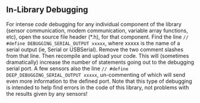 [//]: # ( @page page_code_debugging In-Library Debugging )
## In-Library Debugging

For intense _code_ debugging for any individual component of the library (sensor communication, modem communication, variable array functions, etc), open the source file header (\*.h), for that component.
Find the line `// #define DEBUGGING_SERIAL_OUTPUT xxxxx`, where xxxxx is the name of a serial output (ie, Serial or USBSerial).
Remove the two comment slashes from that line.
Then recompile and upload your code.
This will (sometimes dramatically) increase the number of statements going out to the debugging serial port.
A few sensors also the line `// #define DEEP_DEBUGGING_SERIAL_OUTPUT xxxxx`, un-commenting of which will send even more information to the defined port.
Note that this type of debugging is intended to help find errors in the code of this library, not problems with the results given by any sensors!
